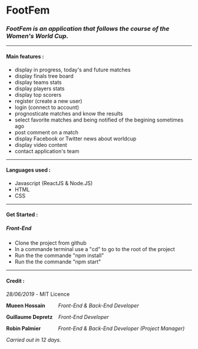 
# FootFem
### *FootFem is an application that follows the course of the Women's World Cup.*

---

 #### Main features :
* display in progress, today's and future matches
* display finals tree board
* display teams stats
* display players stats
*  display top scorers
* register (create a new user)
* login (connect to account)
* prognosticate matches and know the results
* select favorite matches and being notified of the begining sometimes ago
* post comment on a match
* display Facebook or Twitter news about worldcup
* display video content
* contact application's team

---
#### Languages used :
* Javascript (ReactJS & Node.JS)
* HTML
* CSS

---
#### Get Started : &nbsp;
##### Front-End
- Clone the project from github
- In a commande terminal use a "cd" to go to the root of the project
- Run the the commande "npm install"
- Run the the commande "npm start"

---
#### Credit :
*28/06/2019* - MIT Licence

**Mueen Hossain** &nbsp;&nbsp;&nbsp;&nbsp;&nbsp;&nbsp;&nbsp;&nbsp;*Front-End & Back-End Developer*
&nbsp;

**Guillaume Depretz** &nbsp;&nbsp;&nbsp;*Front-End Developer*
&nbsp;

**Robin Palmier** &nbsp;&nbsp;&nbsp;&nbsp;&nbsp;&nbsp;&nbsp;&nbsp;&nbsp;&nbsp;&nbsp;*Front-End & Back-End Developer* *(Project Manager)*
&nbsp;

*Carried out in 12 days.*
